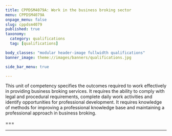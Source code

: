 ```yaml
---
title: CPPDSM4079A: Work in the business broking sector
menu: CPPDSM4079A
onpage_menu: false
slug: cppdsm4079
published: true
taxonomy:
  category: qualifications
  tag: [qualifications]

body_classes: "modular header-image fullwidth qualifications"
banner_image: theme://images/banners/qualifications.jpg

side_bar_menu: true

---
```


This unit of competency specifies the outcomes required to work effectively in providing business broking services. It requires the ability to comply with legal and procedural requirements, complete daily work activities and identify opportunities for professional development. It requires knowledge of methods for improving a professional knowledge base and maintaining a professional approach in business broking.

===

---
